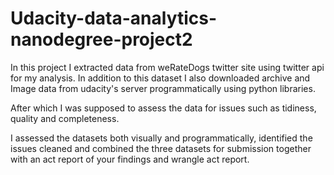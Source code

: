 # Udacity-data-analytics-nanodegree-project2

In this project I extracted data from weRateDogs twitter site using twitter api for my analysis. In addition to this dataset I also downloaded archive and Image data from udacity's server programmatically using python libraries.

After which I was supposed to assess the data for issues such as tidiness, quality and completeness.

I assessed the datasets both visually and programmatically, identified the issues cleaned and combined the three datasets for submission together with an act report of your findings and wrangle act report.
